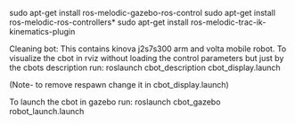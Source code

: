 sudo apt-get install ros-melodic-gazebo-ros-control
sudo apt-get install ros-melodic-ros-controllers*
sudo apt-get install ros-melodic-trac-ik-kinematics-plugin






Cleaning bot:
This contains kinova j2s7s300 arm and volta mobile robot.
To visualize the cbot in rviz without loading the control parameters but just by the cbots description run:
roslaunch cbot_description cbot_display.launch

(Note- to remove respawn change it in cbot_display.launch)

To launch the cbot in gazebo run:
roslaunch cbot_gazebo robot_launch.launch 

